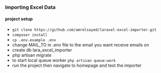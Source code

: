 ### Importing Excel Data

#### project setup

- `git clone https://github.com/amrelsayed/laravel-excel-importer.git`
- `composer install`
- `cp .env.example .env`
- change MAIL_TO in .env file to the email you want receive emails on
- create db lara_excel_importer
- php artisan migrate
- to start local queue worker `php artisan queue:work`
- run the project then navigate to homepage and test the importer